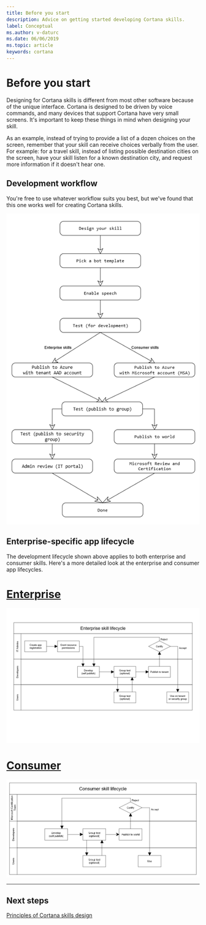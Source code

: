 ```yaml
---
title: Before you start
description: Advice on getting started developing Cortana skills.
label: Conceptual
ms.author: v-daturc
ms.date: 06/06/2019
ms.topic: article
keywords: cortana
---
```


# Before you start

Designing for Cortana skills is different from most other software because of the unique interface. Cortana is designed to be driven by voice commands, and many devices that support Cortana have very small screens. It's important to keep these things in mind when designing your skill.

As an example, instead of trying to provide a list of a dozen choices on the screen, remember that your skill can receive choices verbally from the user. For example: for a travel skill, instead of listing possible destination cities on the screen, have your skill listen for a known destination city, and request more information if it doesn't hear one.

## Development workflow

You're free to use whatever workflow suits you best, but we've found that this one works well for creating Cortana skills.

   ![Development lifecycle](../media/images/development-lifecycle.png)

## Enterprise-specific app lifecycle

The development lifecycle shown above applies to both enterprise and consumer skills. Here's a more detailed look at the enterprise and consumer app lifecycles.

# [Enterprise](#tab/e)

![Enterprise skill lifecycle](../media/images/enterprise-app-lifecycle.png)

# [Consumer](#tab/c)

![Consumer skill lifecycle](../media/images/consumer-app-lifecycle.png)

---

## Next steps

[Principles of Cortana skills design](../skills/design-principles.md)